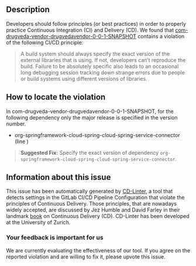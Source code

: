 
## Description
Developers should follow principles (or best practices) in order to properly practice Continuous Integration (CI) and Delivery (CD).
We found that [com-drugveda-vendor-drugvedavendor-0-0-1-SNAPSHOT](https://gitlab.com/kaushal-pradeep89/drugvedavendor/blob/master/.gitlab-ci.yml) contains a violation of the following CI/CD principle:

> A build system should always specify the exact version of the external libraries that is using.
If not, developers can’t reproduce the build. Failure to be absolutely specific also leads to an occasional long debugging session tracking down strange errors due to people or build systems using different versions of libraries.

## How to locate the violation

In com-drugveda-vendor-drugvedavendor-0-0-1-SNAPSHOT, for the following dependency only the major release is specified in the version number.

* org-springframework-cloud-spring-cloud-spring-service-connector (line )

> **Suggested Fix:** Specify the exact version of dependency `org-springframework-cloud-spring-cloud-spring-service-connector`.

## Information about this issue

This issue has been automatically generated by [CD-Linter](https://gitlab.com/Jancso/configuration-analytics), a tool that detects settings in the GitLab CI/CD Pipeline Configuration that violate the principles of Continuous Delivery. Those principles, that are nowadays widely accepted, are discussed by Jez Humble and David Farley in their landmark [book](https://www.oreilly.com/library/view/continuous-delivery-reliable/9780321670250/) on Continuous Delivery (CD). CD-Linter has been developed at the University of Zurich.

### Your feedback is important for us
We are currently evaluating the effectiveness of our tool. If you agree on the reported violation and are willing to fix it, please upvote this issue.